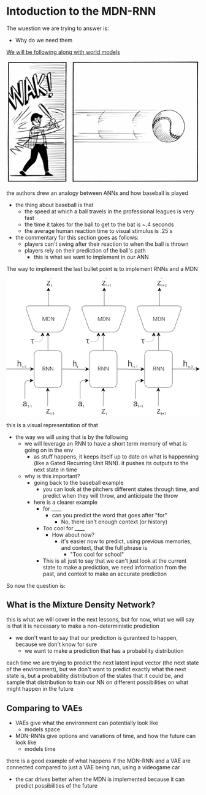 # Intoduction to the MDN-RNN

The wuestion we are trying to answer is:

- Why do we need them

[We will be following along with world models](https://worldmodels.github.io/)

![Baseball](./8.58.1.png)

the authors drew an analogy between ANNs and how baseball is played

- the thing about baseball is that
  - the speed at which a ball travels in the professional leagues is very fast
  - the time it takes for the ball to get to the bat is ~.4 seconds
  - the average human reaction time to visual stimulus is .25 s
- the commentary for this section goes as follows:
  - players can't swing after their reaction to when the ball is thrown
  - players rely on their prediction of the ball's path
    - this is what we want to implement in our ANN

The way to implement the last bullet point is to implement RNNs and a MDN

![RNN-MDN](./8.58.2.svg)

this is a visual representation of that

- the way we will using that is by the following
  - we will leverage an RNN to have a short term memory of what is going on in the env
    - as stuff happens, it keeps itself up to date on what is happenning (like a Gated Recurring Unit RNN). it pushes its outputs to the next state in time
  - why is this important?
    - going back to the baseball example
      - you can look at the pitchers different states through time, and predict when they will throw, and anticipate the throw
    - here is a clearer example
      - for \_\_\_\_
        - can you predict the word that goes after "for"
          - No, there isn't enough context (or history)
      - Too cool for \_\_\_\_
        - How about now?
          - it's easier now to predict, using previous memories, and context, that the full phrase is
            - "Too cool for school"
      - This is all just to say that we can't just look at the current state to make a prediction, we need information from the past, and context to make an accurate prediction

So now the question is:

## What is the Mixture Density Network?

this is what we will cover in the next lessons, but for now, what we will say is that it is necessary to make a non-deterministic prediction

- we don't want to say that our prediction is guranteed to happen, because we don't know for sure
  - we want to make a prediction that has a probability distribution

each time we are trying to predict the next latent input vector (the next state of the environment), but we don't want to predict exactly what the next state is, but a probability distribution of the states that it could be, and sample that distribution to train our NN on different possibilities on what might happen in the future

## Comparing to VAEs

- VAEs give what the environment can potentially look like
  - models space
- MDN-RNNs give options and variations of time, and how the future can look like
  - models time

there is a good example of what happens if the MDN-RNN and a VAE are connected compared to just a VAE being run, using a videogame car

- the car drives better when the MDN is implemented because it can predict possibilities of the future
